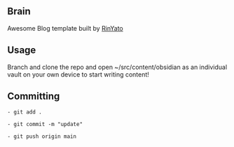 ## Brain

Awesome Blog template built by [RinYato](https://github.com/rin-yato/brain)

## Usage
Branch and clone the repo and open ~/src/content/obsidian as an individual vault on your own device to start writing content!

## Committing
```shell
- git add .

- git commit -m "update"

- git push origin main
```
